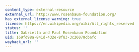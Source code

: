 ```yaml
---
content_type: external-resource
external_url: http://www.rosenbaum-foundation.org/
has_external_license_warning: true
license: https://en.wikipedia.org/wiki/All_rights_reserved
status: ''
title: Gabriella and Paul Rosenbaum Foundation
uid: 169fd98a-841d-432e-8f83-3c26070cbafc
wayback_url: ''
---
```

